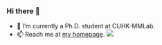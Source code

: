 ### Hi there 👋
- 🌱 I’m currently a Ph.D. student at CUHK-MMLab.
- 📫 Reach me at [my homepage](https://geyixiao.com/).
![](https://github-readme-stats.vercel.app/api?username=yxgeee&show_icons=true&count_private=true&hide=prs&theme=default_repocard)

<!--
**yxgeee/yxgeee** is a ✨ _special_ ✨ repository because its `README.md` (this file) appears on your GitHub profile.

Here are some ideas to get you started:

- 🔭 I’m currently working on ...
- 🌱 I’m currently learning ...
- 👯 I’m looking to collaborate on ...
- 🤔 I’m looking for help with ...
- 💬 Ask me about ...
- 📫 How to reach me: ...
- 😄 Pronouns: ...
- ⚡ Fun fact: ...
-->
